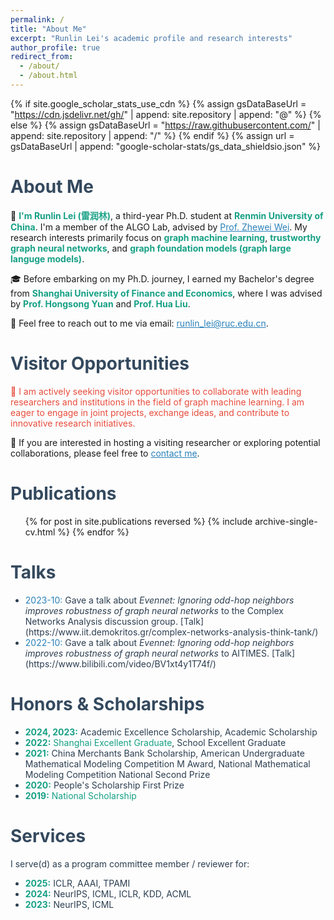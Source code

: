```yaml
---
permalink: /
title: "About Me"
excerpt: "Runlin Lei's academic profile and research interests"
author_profile: true
redirect_from: 
  - /about/
  - /about.html
---
```


{% if site.google_scholar_stats_use_cdn %}
{% assign gsDataBaseUrl = "https://cdn.jsdelivr.net/gh/" | append: site.repository | append: "@" %}
{% else %}
{% assign gsDataBaseUrl = "https://raw.githubusercontent.com/" | append: site.repository | append: "/" %}
{% endif %}
{% assign url = gsDataBaseUrl | append: "google-scholar-stats/gs_data_shieldsio.json" %}

<span class='anchor' id='about-me'></span>

# <span class="section-title" style="color: #34495E;">About Me</span>

<div class="section-content about-me" style="border-left-color: #34495E;">
  <p>
    👋 <strong style="color: #16A085;">I'm Runlin Lei (雷润林)</strong>, a third-year Ph.D. student at <strong style="color: #16A085;">Renmin University of China</strong>. I'm a member of the ALGO Lab, advised by <a href="http://www.weizhewei.com" class="link" style="color: #2980B9;">Prof. Zhewei Wei</a>.  
    My research interests primarily focus on <strong style="color: #16A085;">graph machine learning</strong>, <strong style="color: #16A085;">trustworthy graph neural networks</strong>, and <strong style="color: #16A085;">graph foundation models (graph large languge models)</strong>.
  </p>
  
  <p>
    🎓 Before embarking on my Ph.D. journey, I earned my Bachelor's degree from <strong style="color: #16A085;">Shanghai University of Finance and Economics</strong>, where I was advised by <strong style="color: #16A085;">Prof. Hongsong Yuan</strong> and <strong style="color: #16A085;">Prof. Hua Liu</strong>.
  </p>
  
  <p>
    📧 Feel free to reach out to me via email: 
    <a href="mailto:runlin_lei@ruc.edu.cn" class="link" style="color: #2980B9;">runlin_lei@ruc.edu.cn</a>.
  </p>
</div>

# <span class="section-title" style="color: #34495E;">Visitor Opportunities</span>

<div class="section-content visitor-opportunities" style="border-left-color: #F39C12;">
  <p class="highlight" style="color: #E74C3C;">
    🚀 I am actively seeking visitor opportunities to collaborate with leading researchers and institutions in the field of graph machine learning. I am eager to engage in joint projects, exchange ideas, and contribute to innovative research initiatives.
  </p>
  <p>
    🤝 If you are interested in hosting a visiting researcher or exploring potential collaborations, please feel free to <a href="mailto:runlin_lei@ruc.edu.cn" class="link bold" style="color: #2980B9;">contact me</a>.
  </p>
</div>

# <span class="section-title" style="color: #34495E;">Publications</span>

<ul class="publications-list">
  {% for post in site.publications reversed %}
    {% include archive-single-cv.html %}
  {% endfor %}
</ul>

# <span class="section-title" style="color: #34495E;">Talks</span>

<ul class="talks-list" style="color: #2C3E50;">
  <li><span class="date" style="color: #2980B9;">2023-10:</span> Gave a talk about <em>Evennet: Ignoring odd-hop neighbors improves robustness of graph neural networks</em> to the Complex Networks Analysis discussion group. [Talk](https://www.iit.demokritos.gr/complex-networks-analysis-think-tank/)</li>
  <li><span class="date" style="color: #2980B9;">2022-10:</span> Gave a talk about <em>Evennet: Ignoring odd-hop neighbors improves robustness of graph neural networks</em> to AITIMES. [Talk](https://www.bilibili.com/video/BV1xt4y1T74f/)</li>
</ul>

# <span class="section-title" style="color: #34495E;">Honors & Scholarships</span>

<div class="section-content honors-scholarships" style="border-left-color: #34495E;">
  <ul class="honors-list" style="color: #2C3E50;">
    <li><strong style="color: #16A085;">2024, 2023:</strong> Academic Excellence Scholarship, Academic Scholarship</li>
    <li><strong style="color: #16A085;">2022:</strong> <span class="highlight" style="color: #16A085;">Shanghai Excellent Graduate</span>, School Excellent Graduate</li>
    <li><strong style="color: #16A085;">2021:</strong> China Merchants Bank Scholarship, American Undergraduate Mathematical Modeling Competition M Award, National Mathematical Modeling Competition National Second Prize</li>
    <li><strong style="color: #16A085;">2020:</strong> People's Scholarship First Prize</li>
    <li><strong style="color: #16A085;">2019:</strong> <span class="highlight" style="color: #16A085;">National Scholarship</span></li>
  </ul>
</div>

# <span class="section-title" style="color: #34495E;">Services</span>

<div class="section-content services" style="border-left-color: #34495E;">
  <p style="color: #2C3E50;">I serve(d) as a program committee member / reviewer for:</p>
  <ul class="services-list" style="color: #2C3E50;">
    <li><strong style="color: #16A085;">2025:</strong> ICLR, AAAI, TPAMI</li>
    <li><strong style="color: #16A085;">2024:</strong> NeurIPS, ICML, ICLR, KDD, ACML</li>
    <li><strong style="color: #16A085;">2023:</strong> NeurIPS, ICML</li>
  </ul>
</div>
